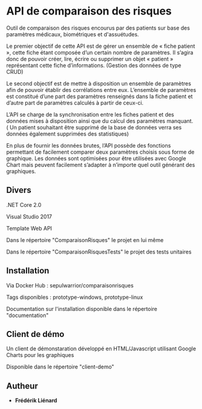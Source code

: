 # API de comparaison des risques

Outil de comparaison des risques encourus par des patients sur base des paramètres médicaux,
biométriques et d'assuétudes.

Le premier objectif de cette API est de gérer un ensemble de « fiche patient », cette fiche étant
composée d’un certain nombre de paramètres. Il s’agira donc de pouvoir créer, lire, écrire ou
supprimer un objet « patient » représentant cette fiche d’informations. (Gestion des données
de type CRUD)

Le second objectif est de mettre à disposition un ensemble de paramètres afin de pouvoir
établir des corrélations entre eux. L’ensemble de paramètres est constitué d’une part des
paramètres renseignés dans la fiche patient et d’autre part de paramètres calculés à partir de
ceux-ci.

L’API se charge de la synchronisation entre les fiches patient et des données mises à
disposition ainsi que du calcul des paramètres manquant. ( Un patient souhaitant être
supprimé de la base de données verra ses données également supprimées des statistiques)

En plus de fournir les données brutes, l’API possède des fonctions permettant de facilement
comparer deux paramètres choisis sous forme de graphique. Les données sont optimisées pour
être utilisées avec Google Chart mais peuvent facilement s’adapter à n’importe quel outil
générant des graphiques.

## Divers

.NET Core 2.0

Visual Studio 2017

Template Web API 

Dans le répertoire "ComparaisonRisques" le projet en lui même

Dans le répertoire "ComparaisonRisquesTests" le projet des tests unitaires

## Installation

Via Docker Hub : sepulwarrior/comparaisonrisques

Tags disponibles : prototype-windows, prototype-linux

Documentation sur l'installation disponible dans le répertoire "documentation"

## Client de démo 

Un client de démonstaration développé en HTML/Javascript utilisant Google Charts pour les graphiques

Disponible dans le répertoire "client-demo"

## Autheur

* **Frédérik Liénard**
